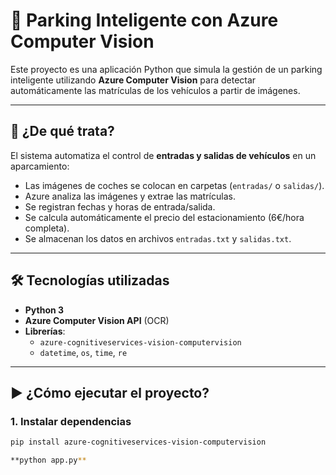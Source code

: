 # 🚗 Parking Inteligente con Azure Computer Vision

Este proyecto es una aplicación Python que simula la gestión de un parking inteligente utilizando **Azure Computer Vision** para detectar automáticamente las matrículas de los vehículos a partir de imágenes.

---

## 📌 ¿De qué trata?

El sistema automatiza el control de **entradas y salidas de vehículos** en un aparcamiento:

- Las imágenes de coches se colocan en carpetas (`entradas/` o `salidas/`).
- Azure analiza las imágenes y extrae las matrículas.
- Se registran fechas y horas de entrada/salida.
- Se calcula automáticamente el precio del estacionamiento (6€/hora completa).
- Se almacenan los datos en archivos `entradas.txt` y `salidas.txt`.

---

## 🛠️ Tecnologías utilizadas

- **Python 3**
- **Azure Computer Vision API** (OCR)
- **Librerías**:
  - `azure-cognitiveservices-vision-computervision`
  - `datetime`, `os`, `time`, `re`

---

## ▶️ ¿Cómo ejecutar el proyecto?

### 1. Instalar dependencias

```bash
pip install azure-cognitiveservices-vision-computervision

**python app.py**
